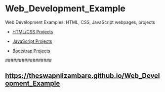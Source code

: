 # Web_Development_Example


Web Development Examples: HTML, CSS, JavaScript webpages, projects


- <a href="https://theswapnilzambare.github.io/Web_Development_Example/HTML" target="_blank" >HTML/CSS Projects</a>


- <a href="https://theswapnilzambare.github.io/Web_Development_Example/JavaScript" target="_blank" >JavaScript Projects</a>


- <a href="https://theswapnilzambare.github.io/Web_Development_Example/Bootstrap" target="_blank" >Bootstrap Projects</a>



#################

## <a href="https://theswapnilzambare.github.io/Web_Development_Example" target="_blank" >https://theswapnilzambare.github.io/Web_Development_Example</a>

